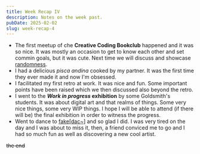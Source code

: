 ```yaml
---
title: Week Recap IV
description: Notes on the week past.
pubDate: 2025-02-02
slug: week-recap-4
---
```


- The first meetup of che **Creative Coding Bookclub** happened and it was so nice. It was mostly an occasion to get to know each other and set commin goals, but it was cute. Next time we will discuss and showcase [randomness](https://natureofcode.com/random/).
- I had a delicious _pisca andina_ cooked by my partner. It was the first time they ever made it and now I'm obsessed.
- I facilitated my first retro at work. It was nice and fun. Some important points have been raised which we then discussed also beyond the retro.
- I went to the **_Work in progress_ exhibition** by some Goldsmith's students. It was about digital art and that realms of things. Some very nice things, some very WIP things. I hope I will be able to attend (if there will be) the final exhibition in order to witness the progress.
- Went to dance to [fake[dac~]](https://ra.co/events/1976423) and so glad I did. I was very tired on the day and I was about to miss it, then, a friend conviced me to go and I had so much fun as well as discovering a new cool artist.

~~the end~~
